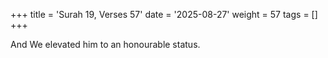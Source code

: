 +++
title = 'Surah 19, Verses 57'
date = '2025-08-27'
weight = 57
tags = []
+++

And We elevated him to an honourable status. 